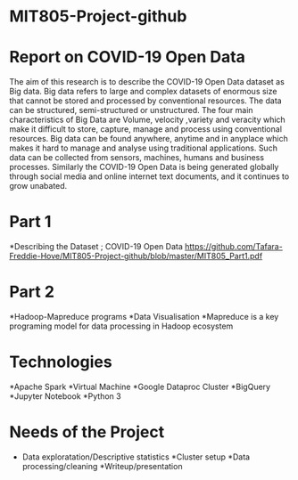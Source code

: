 # MIT805-Project-github


# Report on COVID-19 Open Data 


The aim of this research is to describe the COVID-19 Open Data dataset as Big data. Big data refers to large and complex datasets of enormous size that cannot be stored and processed by conventional resources. The data can be structured, semi-structured or unstructured. The four main characteristics of Big Data are Volume, velocity ,variety  and veracity which make it difficult to store, capture, manage and process using conventional resources. Big data can be found anywhere, anytime and in anyplace which makes it hard to manage and analyse using traditional applications. Such data can be collected from sensors, machines, humans and business processes. Similarly the COVID-19 Open Data is being generated globally through social media and online internet text documents, and  it continues to grow unabated.

# Part 1
*Describing the Dataset ; COVID-19 Open Data
https://github.com/Tafara-Freddie-Hove/MIT805-Project-github/blob/master/MIT805_Part1.pdf

# Part 2
*Hadoop-Mapreduce programs
*Data Visualisation
*Mapreduce is a key programing model for data  processing  in Hadoop ecosystem


# Technologies
*Apache Spark
*Virtual Machine
*Google Dataproc Cluster
*BigQuery
*Jupyter Notebook
*Python 3

# Needs of the Project
* Data exploratation/Descriptive statistics
*Cluster setup
*Data processing/cleaning
*Writeup/presentation


